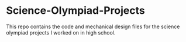 # Science-Olympiad-Projects

This repo contains the code and mechanical design files for the science olympiad projects I worked on in high school.
